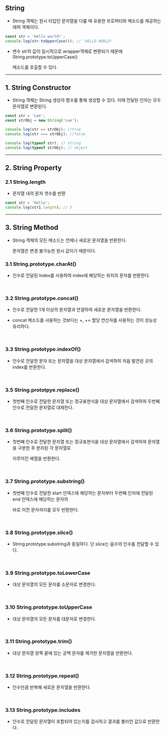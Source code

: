 ## String

- String 객체는 원시 타입인 문자열을 다룰 때 유용한 프로퍼티와 메소드를 제공하는 레퍼 객체이다.

~~~ javascript
const str = 'Hello world!';
console.log(str.toUpperCase()); // 'HELLO WORLD!'
~~~

- 변수 str의 값이 일시적으로 wrapper객체로 변환되기 때문에 String.prototype.toUpperCase()

    메소드를 호출할 수 있다.

<hr >

## 1. String Constructor

- String 객체는 String 생성자 함수를 통해 생성할 수 있다. 이때 전달된 인자는 모두 문자열로 변환된다.

~~~ javascript
const str = 'Lee';
const strObj = new String('Lee');

console.log(str == strObj); //true
console.log(str === strObj); //false

console.log(typeof str); // string
console.log(typeof strObj); // object
~~~

<hr >

## 2. String Property

### 2.1 String.length

- 문자열 내의 문자 갯수를 반환

~~~ javascript
const str = 'Hello';
console.log(str1.length); // 5
~~~

<hr >

## 3. String Method

- String 객체의 모든 메소드는 언제나 새로운 문자열을 반환한다.

    문자열은 변경 불가능한 원시 값이기 때문이다.

### 3.1 String.prototype.charAt()

- 인수로 전달된 Index를 사용하여 index에 해당하는 위치의 문자를 반환한다.

<br >

### 3.2 String.prototype.concat()

- 인수로 전달한 1개 이상의 문자열과 연결하여 새로운 문자열을 반환한다.

- concat 메소드를 사용하는 것보다는 +, += 할당 연산자를 사용하는 것이 성능상 유리하다.

<br >

### 3.3 String.prototype.indexOf()

- 인수로 전달한 문자 또는 문자열을 대상 문자열에서 검색하여 처음 발견된 곳의 index를 반환한다.

<br >

### 3.5 String.prototpye.replace()

- 첫번째 인수로 전달한 문자열 또는 정규표현식을 대상 문자열에서 검색하여 두번째 인수로 전달한 문자열로 대체한다.

<br >

### 3.6 String.prototype.split()

- 첫번째 인수로 전달한 문자열 또는 정규표현식을 대상 문자열에서 검색하여 문자열을 구분한 후 분리된 각 문자열로

    이루어진 배열을 반환한다.

<br >

### 3.7 String.prototype.substring()

- 첫번째 인수로 전달한 start 인덱스에 해당하는 문자부터 두번째 인자에 전달된 end 인덱스에 해당하는 문자의

    바로 이전 문자까지를 모두 반환한다.

<br >

### 3.8 String.prototype.slice()

- String.prototype.substring과 동일하다. 단 slice는 음수의 인수를 전달할 수 있다.

<br >

### 3.9 String.prototype.toLowerCase

- 대상 문자열의 모든 문자를 소문자로 변경한다.

<br >

### 3.10 String.prototype.toUpperCase

- 대상 문자열의 모든 문자를 대문자로 변경한다.

<br >

### 3.11 String.prototype.trim()

- 대상 문자열 양쪽 끝에 있는 공백 문자를 제거한 문자열을 반환한다.

<br >

### 3.12 String.prototype.repeat()

- 인수만큼 반복해 새로운 문자열을 반환한다.

<br >

### 3.13 String.prototype.includes

- 인수로 전달된 문자열이 포함되어 있는지를 검사하고 결과를 불리언 값으로 반환한다.